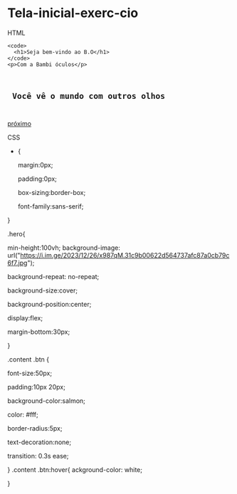 # Tela-inicial-exerc-cio
HTML 
<!DOCTYPE html>
<html lang="pt-br">

<head>
  <meta charset="UTF-8">
  <meta name="viewport" content="width=device-width, initial-scale=1.0">
  <title> tela inicial </title>
</head>

<body>
  <div class="hero">
    <div class="content">
    
    <code>
      <h1>Seja bem-vindo ao B.O</h1>
    </code>
    <p>Com a Bambi óculos</p>
   <div><code> <h2> Você vê o mundo com outros olhos </h2>
    </code>
     </div>
      <a href="" class= "btn">próximo</a>
    </div>
  </div>

</body>
</html>



CSS


* {

  margin:0px;

  padding:0px;

  box-sizing:border-box;

  font-family:sans-serif;

}

.hero{

  min-height:100vh;
  background-image: url("https://i.im.ge/2023/12/26/x987qM.31c9b00622d564737afc87a0cb79c6f7.jpg");

  background-repeat: no-repeat;

  background-size:cover;

  background-position:center;

  display:flex;


  margin-bottom:30px;

}

.content .btn {

  font-size:50px;

  padding:10px 20px;

  background-color:salmon;

  color: #fff;

  border-radius:5px;

  text-decoration:none;

  transition: 0.3s ease;

}
.content .btn:hover{
  ackground-color: white;

}


